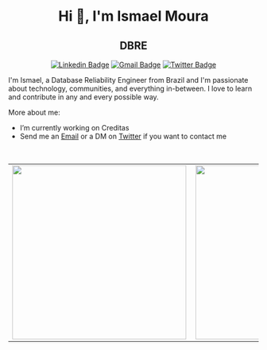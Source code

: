 <!--
<img src="https://github.com/itsmael/itsmael/blob/main/images/itsmaell.png?raw=true">
-->
<h1 align="center">Hi 👋, I'm Ismael Moura</h1>
<h2 align="center">DBRE</h2>
<div align="center">
    
[![Linkedin Badge](https://img.shields.io/badge/-LinkedIn-blue?style=flat-square&logo=Linkedin&logoColor=white&link=https://www.linkedin.com/in/ismael-moura/)](https://www.linkedin.com/in/ismael-moura/)
[![Gmail Badge](https://img.shields.io/badge/-Gmail-c14438?style=flat-square&logo=Gmail&logoColor=white&link=mailto:anajuliabit@gmail.com)](mailto:ismour.ol@gmail.com)
[![Twitter Badge](https://img.shields.io/badge/-Twitter-1DA1F2?style=flat-square&logo=twitter&logoColor=white&link=https://www.twitter.com/itsmaell)](https://www.twitter.com/itsmaell)

</div>
I'm Ismael, a Database Reliability Engineer from Brazil and I'm passionate about technology, communities, and everything in-between. I love to learn and contribute in any and every possible way.

More about me:
-  I’m currently working on Creditas
- Send me an [Email](mailto:ismour.ol@gmail.com.br) or a DM on [Twitter](https://www.twitter.com/itsmaell) if you want to contact me 
<br/>
<table>
    <tr>
        <td><img width="350px" align="left" src="https://github-readme-stats.vercel.app/api/top-langs/?username=itsmael&hide=html&layout=compact&theme=buefy" /></td>
        <td><img width="350px" align="left" src="https://github-readme-stats.vercel.app/api?username=itsmael&theme=buefy"/></td>
    </tr>   
</table>

<!--
**itsmael/itsmael** is a ✨ _special_ ✨ repository because its `README.md` (this file) appears on your GitHub profile.

Here are some ideas to get you started:

- 👯 I’m looking to collaborate on ...
- 🤔 I’m looking for help with ...
- 💬 Ask me about ...
- 📫 How to reach me: ...
- 😄 Pronouns: ...
- ⚡ Fun fact: ...
-->





